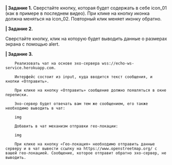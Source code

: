 **| Задание 1.**
Сверстайте кнопку, которая будет содержать в себе icon_01 (как в примере в последнем видео). При клике на кнопку иконка должна меняться на icon_02. Повторный клик меняет иконку обратно.

**| Задание 2.**

Сверстайте кнопку, клик на которую будет выводить данные о размерах экрана с помощью alert. 

**| Задание 3.**

        Реализовать чат на основе эхо-сервера wss://echo-ws-service.herokuapp.com.

        Интерфейс состоит из input, куда вводится текст сообщения, и кнопки «Отправить».

        При клике на кнопку «Отправить» сообщение должно появляться в окне переписки.

        Эхо-сервер будет отвечать вам тем же сообщением, его также необходимо выводить в чат:

        img

        Добавить в чат механизм отправки гео-локации:

        img

        При клике на кнопку «Гео-локация» необходимо отправить данные серверу и в чат вывести ссылку на https://www.openstreetmap.org/ с вашей гео-локацией. Сообщение, которое отправит обратно эхо-сервер, не выводить.




